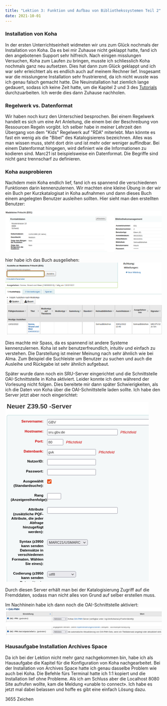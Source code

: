 ```yaml
---
title: "Lektion 3: Funktion und Aufbau von Bibliothekssystemen Teil 2"
date: 2021-10-01
---
```


### Installation von Koha
In der ersten Unterrichtseinheit widmeten wir uns zum Glück nochmals der Installation von Koha. 
Da es bei mir Zuhause nicht geklappt hatte, fand ich den angebotenen Support sehr hilfreich. 
Nach einigen misslungen Versuchen, Koha zum Laufen zu bringen, musste ich schliesslich Koha nochmals ganz neu aufsetzen. 
Dies hat dann zum Glück geklappt und ich war sehr erleichtert als es endlich auch auf meinem Rechner lief. 
Insgesamt war die misslungene Installation sehr frustrierend, da ich nicht wusste was ich genau falsch gemacht hatte.
Die Neuinstallation hat ziemlich lange gedauert, sodass ich keine Zeit hatte, um die Kapitel 2 und 3 des [Tutorials](https://zefanjas.de/wie-man-koha-installiert-und-fuer-schulen-einrichtet-teil-1/) durchzuarbeiten. Ich werde dies dann Zuhause nachholen.
 
### Regelwerk vs. Datenformat
Wir haben noch kurz den Unterschied besprochen. Bei einem Regelwerk handelt es sich um eine Art Anleitung, die einem bei der Beschreibung von Ressourcen Regeln vorgibt. Ich selber habe in meiner Lehrzeit den Übergang von dem "Kids" Regelwerk auf "RDA" miterlebt. Man könnte es fast ein wenig als die "Bibel" des Katalogisierens bezeichnen. Alles was man wissen muss, steht dort drin und ist mehr oder weniger auffindbar. Bei einem Datenformat hingegen, wird definiert wie die Informationen zu kodieren sind. Marc21 ist beispielsweise ein Datenformat. Die Begriffe sind nicht ganz trennscharf zu definieren.

### Koha ausprobieren
Nachdem mein Koha endlich lief, fand ich es spannend die verschiedenen Funktionen darin kennenzulernen. 
Wir machten eine kleine Übung in der wir ein Buch per Kurzkatalogisat in Koha aufnahmen und dann dieses Buch einem angelegten Benutzer ausleihen sollten. 
Hier sieht man den erstellten Benutzer:

![Benutzer_erstellen](https://raw.githubusercontent.com/slunz/Lerntagebuch-BAIN/master/pictures/Benutzer_erstellt_Koha.png)


hier habe ich das Buch ausgeliehen:
![AusleiheKoha](https://raw.githubusercontent.com/slunz/Lerntagebuch-BAIN/master/pictures/AusleiheKoha.png)


Dies machte mir Spass, da es spannend ist andere Systeme kennenzulernen. Koha ist sehr benutzerfreundlich, intuitiv und einfach zu verstehen. 
Die Darstellung ist meiner Meinung nach sehr ähnlich wie bei Alma. Zum Beispiel die Suchleiste um Benutzer zu suchen und auch die Ausleihe und Rückgabe ist sehr ähnlich aufgebaut. 

Später wurde dann noch ein SRU-Server eingerichtet und die Schnittstelle OAI-Schnittstelle in Koha aktiviert. Leider konnte ich dem während der Vorlesung nicht folgen. Dies bereitete mir dann später Schwierigkeiten, als ich die Daten von Koha über die OAI-Schnittstelle laden sollte. Ich habe den Server jetzt aber noch eingerichtet:

![SRUserver](https://raw.githubusercontent.com/slunz/Lerntagebuch-BAIN/master/pictures/SRUserver.png)

Durch diesen Server erhält man bei der Katalogisierung Zugriff auf die Fremddaten, sodass man nicht alles von Grund auf selber erstellen muss.

Im Nachhinein habe ich dann noch die OAI-Schnittstelle aktiviert:
![OAIKoha](https://raw.githubusercontent.com/slunz/Lerntagebuch-BAIN/master/pictures/OAIKoha.png)


### Hausaufgabe Installation Archives Space

Da ich bei der Lektion nicht mehr ganz nachgekommen bin, habe ich als Hausaufgabe die Kapitel für die Konfiguration von Koha nachgearbeitet. 
Bei der Installation von Archives Space hatte ich genau dasselbe Problem wie auch bei Koha. 
Die Befehle fürs Terminal hatte ich 1:1 kopiert und die Installation lief ohne Probleme. 
Als ich am Schluss aber die Localhost 8080 Site aufrufen wollte, kam die Meldung «unable to connect». 
Ich habe es jetzt mal dabei belassen und hoffe es gibt eine einfach Lösung dazu.

3655 Zeichen
